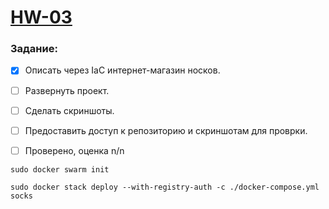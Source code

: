 # [HW-03](https://apps.skillfactory.ru/learning/course/course-v1:SkillFactory+DEVOPS-3.0+2021/block-v1:SkillFactory+DEVOPS-3.0+2021+type@sequential+block@2c1bf538302a46ac8ae287f7cab7d124/block-v1:SkillFactory+DEVOPS-3.0+2021+type@vertical+block@b8286e83c21b4223819a466b1b4d4970)
### Задание:
- [x] Описать через IaC интернет-магазин носков.
- [ ] Развернуть проект.
- [ ] Сделать скриншоты.
- [ ] Предоставить доступ к репозиторию и скриншотам для проврки.

- [ ] Проверено, оценка n/n

```
sudo docker swarm init
```

```
sudo docker stack deploy --with-registry-auth -c ./docker-compose.yml socks
```
